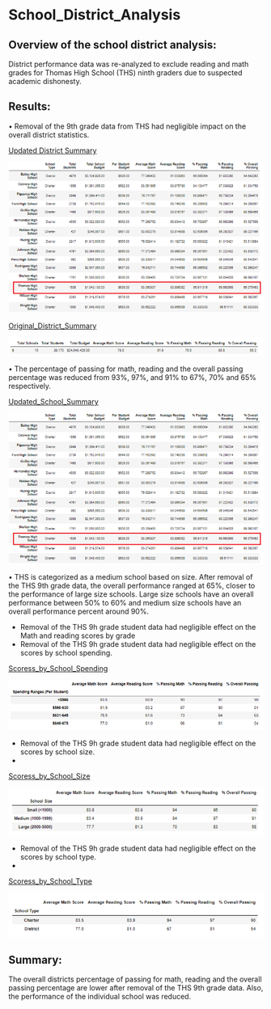 # School_District_Analysis

## Overview of the school district analysis:

District performance data was re-analyzed to exclude reading and math grades for Thomas High School (THS) ninth graders due to suspected academic dishonesty.

## Results: 

•	Removal of the 9th grade data from THS had negligible impact on the overall district statistics. 

[Updated District Summary](Updated_District_Summary.PNG)

![Updated District Summary](https://github.com/coralrofa/School_District_Analysis/blob/main/Resources/Updated_School_Summary.png)

[Original_District_Summary](Original_District_Summary.PNG)

![Original_District_Summary](https://github.com/coralrofa/School_District_Analysis/blob/main/Resources/Original_District_Summary.PNG)

•	The percentage of passing for math, reading and the overall passing percentage was reduced from 93%, 97%, and 91% to 67%, 70% and 65% respectively. 

[Updated_School_Summary](Updated_School_Summary.png)

![Updated_School_Summary](https://github.com/coralrofa/School_District_Analysis/blob/main/Resources/Updated_School_Summary.png)

•	THS is categorized as a medium school based on size. After removal of the THS 9th grade data, the overall performance ranged at 65%, closer to the performance of large size schools. Large size schools have an overall performance between 50% to 60% and medium size schools have an overall performance percent around 90%. 

*	Removal of the THS 9h grade student data had negligible effect on the Math and reading scores by grade
* Removal of the THS 9h grade student data had negligible effect on the scores by school spending.

[Scoress_by_School_Spending](Scoress_by_School_Spending.PNG)

![Scoress_by_School_Spending](https://github.com/coralrofa/School_District_Analysis/blob/main/Resources/Scoress_by_School_Spending.PNG)

* Removal of the THS 9h grade student data had negligible effect on the scores by school size.
* 
[Scoress_by_School_Size](Scoress_by_School_Size.PNG)


![Scoress_by_School_Size](https://github.com/coralrofa/School_District_Analysis/blob/main/Resources/Scores_by_School_Size.PNG)

* Removal of the THS 9h grade student data had negligible effect on the scores by school type.
* 
[Scoress_by_School_Type](Scoress_by_School_Type.PNG)

![Scoress_by_School_Type](https://github.com/coralrofa/School_District_Analysis/blob/main/Resources/Scoress_by_School_Type.PNG)

## Summary: 

The overall districts percentage of passing for math, reading and the overall passing percentage are lower after removal of the THS 9th grade data. Also, the performance of the individual school was reduced. 
